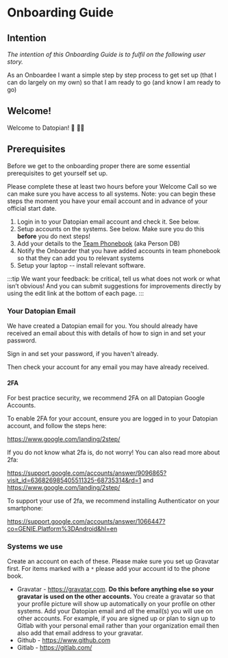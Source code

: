 # Onboarding Guide

## Intention

*The intention of this Onboarding Guide is to fulfil on the following user story.*

As an Onboardee I want a simple step by step process to get set up (that I can do largely on my own) so that I am ready to go (and know I am ready to go)

## Welcome!

Welcome to Datopian! 🚀 👩‍🚀

## Prerequisites 

Before we get to the onboarding proper there are some essential prerequisites to get yourself set up.

Please complete these at least two hours before your Welcome Call so we can make sure you have access to all systems. Note: you can begin these steps the moment you have your email account and in advance of your official start date.

1. Login in to your Datopian email account and check it. See below.
2. Setup accounts on the systems. See below. Make sure you do this **before** you do next steps!
3. Add your details to the [Team Phonebook][phonebook] (aka Person DB)
4. Notify the Onboarder that you have added accounts in team phonebook so that they can add you to relevant systems
5. Setup your laptop -- install relevant software.

[phonebook]: https://docs.google.com/spreadsheets/d/1hFw3jFHq_TF4m_Z76n0uzBz85UB9Yht4P2IZAPicBOI/edit#gid=129072431

:::tip
We want your feedback: be critical, tell us what does not work or what isn’t obvious! And you can submit suggestions for improvements directly by using the edit link at the bottom of each page.
:::

### Your Datopian Email

We have created a Datopian email for you. You should already have received an email about this with details of how to sign in and set your password.

Sign in and set your password, if you haven't already.

Then check your account for any email you may have already received.

#### 2FA 

For best practice security, we recommend 2FA on all Datopian Google Accounts.

To enable 2FA for your account, ensure you are logged in to your Datopian account, and follow the steps here:

https://www.google.com/landing/2step/

If you do not know what 2fa is, do not worry! You can also read more about 2fa:

https://support.google.com/accounts/answer/9096865?visit_id=636826985405511325-68735314&rd=1 and https://www.google.com/landing/2step/

To support your use of 2fa, we recommend installing Authenticator on your smartphone:

https://support.google.com/accounts/answer/1066447?co=GENIE.Platform%3DAndroid&hl=en


### Systems we use

Create an account on each of these. Please make sure you set up Gravatar first. For items marked with a `*` please add your account id to the phone book.

* Gravatar - https://gravatar.com. **Do this before anything else so your gravatar is used on the other accounts.** You create a gravatar so that your profile picture will show up automatically on your profile on other systems. Add your Datopian email and *all* the email(s) you will use on other accounts. For example, if you are signed up or plan to sign up to Gitlab with your personal email rather than your organization email then also add that email address to your gravatar.
* Github - https://www.github.com
* Gitlab - https://gitlab.com/


